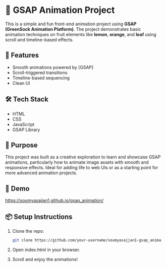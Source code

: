 # 🍋 GSAP Animation Project

This is a simple and fun front-end animation project using **GSAP (GreenSock Animation Platform)**. The project demonstrates basic animation techniques on fruit elements like **lemon**, **orange**, and **leaf** using scroll and timeline-based effects.


## 🚀 Features

- Smooth animations powered by [GSAP]
- Scroll-triggered transitions
- Timeline-based sequencing
- Clean UI

## 🛠️ Tech Stack

- HTML
- CSS
- JavaScript
- GSAP Library

## 🎯 Purpose

This project was built as a creative exploration to learn and showcase GSAP animations, particularly how to animate image assets with smooth and responsive effects. Ideal for adding life to web UIs or as a starting point for more advanced animation projects.

## 📸 Demo

https://soumyasajjan1.github.io/gsap_animation/


## 📦 Setup Instructions

1. Clone the repo:
   ```bash
   git clone https://github.com/your-username/soumyasajjan1-gsap_animation.git
2. Open index.html in your browser.

3. Scroll and enjoy the animations!

